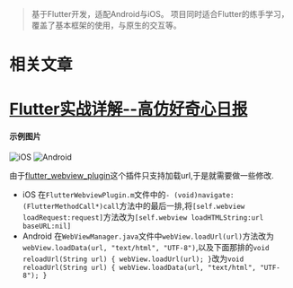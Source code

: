 > 基于Flutter开发，适配Android与iOS。
项目同时适合Flutter的练手学习，覆盖了基本框架的使用，与原生的交互等。
# 相关文章
# [Flutter实战详解--高仿好奇心日报](https://www.jianshu.com/p/4a0185b5a8f5)
#### 示例图片

![iOS](https://upload-images.jianshu.io/upload_images/1220329-62d314b156276dc8.gif?imageMogr2/auto-orient/strip%7CimageView2/2/w/368/format/webp)
![Android](https://upload-images.jianshu.io/upload_images/1220329-c7029e812f786c27.gif?imageMogr2/auto-orient/strip%7CimageView2/2/w/391/format/webp)

由于[flutter_webview_plugin](https://pub.dartlang.org/packages/flutter_webview_plugin)这个插件只支持加载url,于是就需要做一些修改.

*   iOS
    在`FlutterWebviewPlugin.m`文件中的`- (void)navigate:(FlutterMethodCall*)call`方法中的最后一排,将`[self.webview loadRequest:request]`方法改为`[self.webview loadHTMLString:url baseURL:nil]`
*   Android
    在`WebViewManager.java`文件中`webView.loadUrl(url)`方法改为`webView.loadData(url, "text/html", "UTF-8")`,以及下面那排的`void reloadUrl(String url) { webView.loadUrl(url); }`改为`void reloadUrl(String url) { webView.loadData(url, "text/html", "UTF-8"); }`

